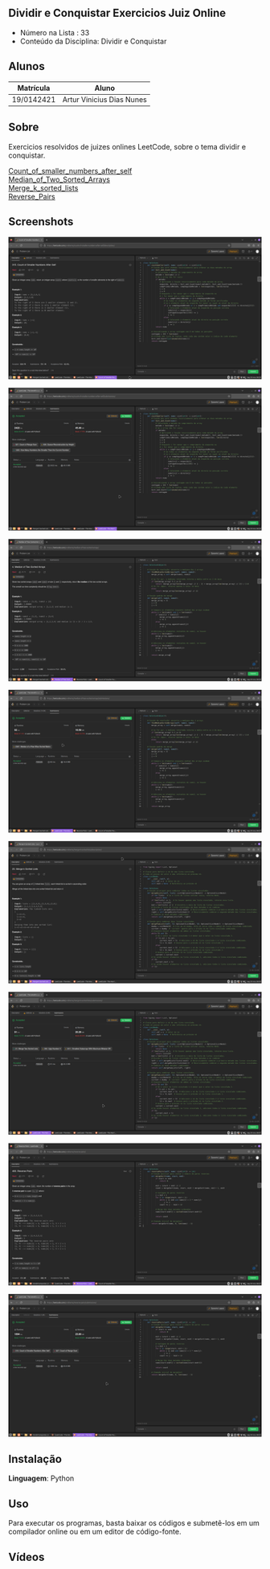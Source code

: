 ## Dividir e Conquistar Exercicios Juiz Online
 
- Número na Lista : 33 <br>
- Conteúdo da Disciplina: Dividir e Conquistar <br>

## Alunos
|Matrícula | Aluno |
| -- | -- |
| 19/0142421  |  Artur Vinicius Dias Nunes |

## Sobre 
Exercicios resolvidos de juizes onlines LeetCode, sobre o tema dividir e conquistar.

[Count_of_smaller_numbers_after_self](https://leetcode.com/problems/count-of-smaller-numbers-after-self/submissions/) <br>
[Median_of_Two_Sorted_Arrays](https://leetcode.com/problems/median-of-two-sorted-arrays/submissions/) <br>
[Merge_k_sorted_lists](https://leetcode.com/problems/merge-k-sorted-lists/submissions/)<br>
[Reverse_Pairs](https://leetcode.com/problems/reverse-pairs/submissions/)<br>

## Screenshots
![Count_of_smaller_numbers_after_self_questao](Count_of_smaller_numbers_after_self/Count_of_smaller_numbers_after_self_questao.png)

![Count_of_smaller_numbers_after_self_accepted](Count_of_smaller_numbers_after_self/Count_of_smaller_numbers_after_self_accepted.png)

![Median_of_Two_Sorted_Arrays_questao](Median_of_Two_Sorted_Arrays/Median_of_Two_Sorted_Arrays_questao.png)

![Median_of_Two_Sorted_Arrays_accepted](Median_of_Two_Sorted_Arrays/Median_of_Two_Sorted_Arrays_accepted.png)

![Merge_k_sorted_lists_questao](Merge_k_sorted_lists/Merge_k_sorted_lists_questao.png)

![Merge_k_sorted_lists_accepted](Merge_k_sorted_lists/Merge_k_sorted_lists_accepted.png)

![Reverse_Pairs_questao](Reverse_Pairs/Reverse_Pairs_questao.png)

![Reverse_Pairs_accepted](Reverse_Pairs/Reverse_Pairs_accepted.png)


## Instalação 
**Linguagem**: Python<br>

## Uso 
Para executar os programas, basta baixar os códigos e submetê-los em um compilador online ou em um editor de código-fonte.

## Vídeos


